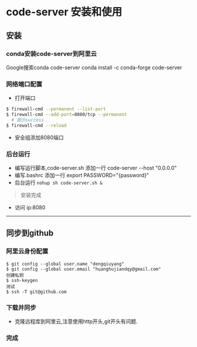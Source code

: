 # code-server 安装和使用
## 安装
### conda安装code-server到阿里云
Google搜索conda code-server
conda install -c conda-forge code-server
### 网络端口配置
- 打开端口
```bash
$ firewall-cmd --permanent --list-port
$ firewall-cmd --add-port=8080/tcp --permanent  
  # 提示success
$ firewall-cmd --reload
```
- 安全组添加8080端口
### 后台运行
- 编写运行脚本,code-server.sh
添加一行 code-server --host "0.0.0.0"
- 编写.bashrc
添加一行 export PASSWORD="{password}" 
- 后台运行
`nohup sh code-server.sh &`
> 安装完成
- 访问 ip:8080
---
## 同步到github

### 阿里云身份配置
```
$ git config --global user.name "dengqiuyang"
$ git config --global user.email "huanghujiandqy@gmail.com"
创建私钥
$ ssh-keygen
测试
$ ssh -T git@github.com
```
### 下载并同步
- 克隆远程库到阿里云,注意使用http开头,git开头有问题.
### 完成
